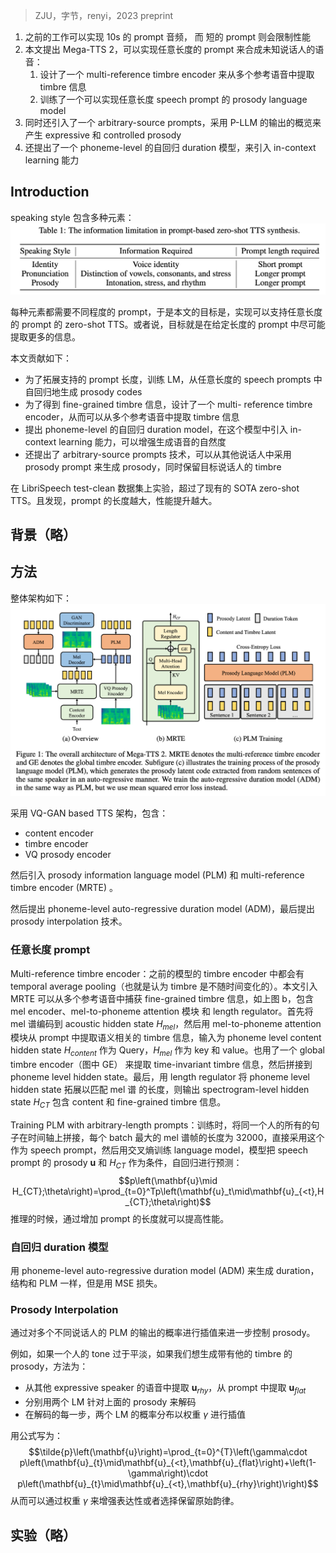 > ZJU，字节，renyi，2023 preprint

1. 之前的工作可以实现 10s 的 prompt 音频， 而 短的 prompt 则会限制性能
2. 本文提出 Mega-TTS 2，可以实现任意长度的 prompt 来合成未知说话人的语音：
	1. 设计了一个 multi-reference timbre encoder 来从多个参考语音中提取 timbre 信息
	2. 训练了一个可以实现任意长度 speech prompt 的 prosody language model
3. 同时还引入了一个 arbitrary-source prompts，采用 P-LLM 的输出的概览来产生 expressive 和 controlled prosody
4. 还提出了一个 phoneme-level 的自回归 duration 模型，来引入 in-context learning 能力

## Introduction

speaking style 包含多种元素：
![](image/Pasted%20image%2020231204204116.png)

每种元素都需要不同程度的 prompt，于是本文的目标是，实现可以支持任意长度的 prompt 的 zero-shot TTS。或者说，目标就是在给定长度的 prompt 中尽可能提取更多的信息。

本文贡献如下：
+ 为了拓展支持的 prompt 长度，训练 LM，从任意长度的 speech prompts 中自回归地生成 prosody codes
+ 为了得到 fine-grained timbre 信息，设计了一个 multi- reference timbre encoder，从而可以从多个参考语音中提取 timbre 信息
+ 提出 phoneme-level 的自回归 duration model，在这个模型中引入 in-context learning 能力，可以增强生成语音的自然度
+ 还提出了 arbitrary-source prompts 技术，可以从其他说话人中采用 prosody prompt 来生成 prosody，同时保留目标说话人的 timbre

在 LibriSpeech test-clean 数据集上实验，超过了现有的 SOTA zero-shot TTS。且发现，prompt 的长度越大，性能提升越大。

## 背景（略）

## 方法

整体架构如下：
![](image/Pasted%20image%2020231205155929.png)

采用 VQ-GAN based TTS 架构，包含：
+ content encoder
+ timbre encoder
+ VQ prosody encoder

然后引入 prosody information language model (PLM) 和  multi-reference timbre encoder (MRTE) 。

然后提出 phoneme-level auto-regressive duration model (ADM)，最后提出 prosody interpolation 技术。 

### 任意长度 prompt

Multi-reference timbre encoder：之前的模型的 timbre encoder 中都会有 temporal average pooling（也就是认为 timbre 是不随时间变化的）。本文引入 MRTE 可以从多个参考语音中捕获 fine-grained timbre 信息，如上图 b，包含 mel encoder、mel-to-phoneme attention 模块 和 length regulator。首先将 mel 谱编码到 acoustic hidden state $H_{mel}$，然后用 mel-to-phoneme attention 模块从 prompt 中提取语义相关的 timbre 信息，输入为 phoneme level content hidden state $H_{content}$ 作为 Query，$H_{mel}$ 作为 key 和 value。也用了一个 global timbre encoder（图中 GE） 来提取 time-invariant timbre 信息，然后拼接到 phoneme level hidden state。最后，用 length regulator 将 phoneme level hidden state 拓展以匹配 mel 谱 的长度，则输出 spectrogram-level hidden state $H_{CT}$ 包含 content 和 fine-grained timbre 信息。

Training PLM with arbitrary-length prompts：训练时，将同一个人的所有的句子在时间轴上拼接，每个 batch 最大的 mel 谱帧的长度为 32000，直接采用这个作为 speech prompt，然后用交叉熵训练 language model，模型把 speech prompt 的 prosody $\mathbf{u}$ 和 $H_{CT}$ 作为条件，自回归进行预测：
$$p\left(\mathbf{u}\mid H_{CT};\theta\right)=\prod_{t=0}^Tp\left(\mathbf{u}_t\mid\mathbf{u}_{<t},H_{CT};\theta\right)$$
推理的时候，通过增加 prompt 的长度就可以提高性能。

### 自回归 duration 模型

用 phoneme-level auto-regressive duration model (ADM) 来生成 duration，结构和 PLM 一样，但是用 MSE 损失。

### Prosody Interpolation

通过对多个不同说话人的 PLM 的输出的概率进行插值来进一步控制 prosody。

例如，如果一个人的 tone 过于平淡，如果我们想生成带有他的 timbre 的 prosody，方法为：
+ 从其他 expressive speaker 的语音中提取 $\mathbf{u}_{rhy}$，从 prompt 中提取 $\mathbf{u}_{flat}$
+ 分别用两个 LM 针对上面的 prosody 来解码
+ 在解码的每一步，两个 LM 的概率分布以权重 $\gamma$ 进行插值

用公式写为：
$$\tilde{p}\left(\mathbf{u}\right)=\prod_{t=0}^{T}\left(\gamma\cdot p\left(\mathbf{u}_{t}\mid\mathbf{u}_{<t},\mathbf{u}_{flat}\right)+\left(1-\gamma\right)\cdot p\left(\mathbf{u}_{t}\mid\mathbf{u}_{<t},\mathbf{u}_{rhy}\right)\right)$$
从而可以通过权重 $\gamma$ 来增强表达性或者选择保留原始韵律。

## 实验（略）